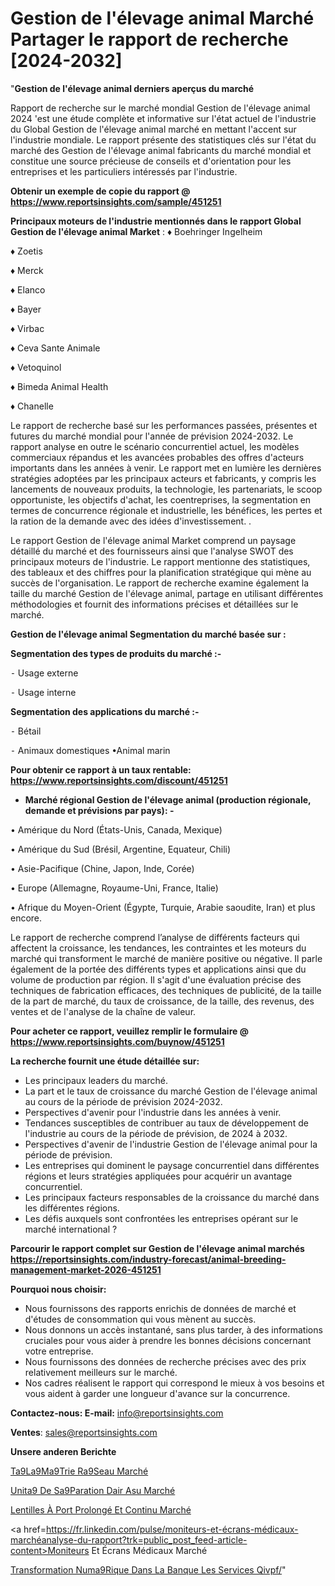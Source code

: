 # Gestion de l'élevage animal Marché Partager le rapport de recherche [2024-2032]

"<strong>Gestion de l'élevage animal derniers aperçus du marché</strong>

Rapport de recherche sur le marché mondial Gestion de l'élevage animal 2024 'est une étude complète et informative sur l'état actuel de l'industrie du Global Gestion de l'élevage animal marché en mettant l'accent sur l'industrie mondiale. Le rapport présente des statistiques clés sur l'état du marché des Gestion de l'élevage animal fabricants du marché mondial et constitue une source précieuse de conseils et d'orientation pour les entreprises et les particuliers intéressés par l'industrie.

<strong>Obtenir un exemple de copie du rapport @ <a href=https://www.reportsinsights.com/sample/451251>https://www.reportsinsights.com/sample/451251</a></strong>

<strong>Principaux moteurs de l'industrie mentionnés dans le rapport Global Gestion de l'élevage animal Market</strong> :
♦ Boehringer Ingelheim

♦ Zoetis

♦ Merck

♦ Elanco

♦ Bayer

♦ Virbac

♦ Ceva Sante Animale

♦ Vetoquinol

♦ Bimeda Animal Health

♦ Chanelle

Le rapport de recherche basé sur les performances passées, présentes et futures du marché mondial pour l'année de prévision 2024-2032. Le rapport analyse en outre le scénario concurrentiel actuel, les modèles commerciaux répandus et les avancées probables des offres d'acteurs importants dans les années à venir. Le rapport met en lumière les dernières stratégies adoptées par les principaux acteurs et fabricants, y compris les lancements de nouveaux produits, la technologie, les partenariats, le scoop opportuniste, les objectifs d'achat, les coentreprises, la segmentation en termes de concurrence régionale et industrielle, les bénéfices, les pertes et la ration de la demande avec des idées d'investissement. .

Le rapport Gestion de l'élevage animal Market comprend un paysage détaillé du marché et des fournisseurs ainsi que l'analyse SWOT des principaux moteurs de l'industrie. Le rapport mentionne des statistiques, des tableaux et des chiffres pour la planification stratégique qui mène au succès de l'organisation. Le rapport de recherche examine également la taille du marché Gestion de l'élevage animal, partage en utilisant différentes méthodologies et fournit des informations précises et détaillées sur le marché.

<strong>Gestion de l'élevage animal Segmentation du marché basée sur :</strong>

<strong>Segmentation des types de produits du marché :-</strong>

⁃ Usage externe

⁃ Usage interne

<strong>Segmentation des applications du marché :-</strong>

⁃ Bétail

⁃ Animaux domestiques
•Animal marin

<strong>Pour obtenir ce rapport à un taux rentable: <a href=https://www.reportsinsights.com/discount/451251>https://www.reportsinsights.com/discount/451251</a></strong>
<ul>
  <li><strong>Marché régional Gestion de l'élevage animal (production régionale, demande et prévisions par pays): -</strong></li>
</ul>
• Amérique du Nord (États-Unis, Canada, Mexique)

• Amérique du Sud (Brésil, Argentine, Equateur, Chili)

• Asie-Pacifique (Chine, Japon, Inde, Corée)

• Europe (Allemagne, Royaume-Uni, France, Italie)

• Afrique du Moyen-Orient (Égypte, Turquie, Arabie saoudite, Iran) et plus encore.

Le rapport de recherche comprend l’analyse de différents facteurs qui affectent la croissance, les tendances, les contraintes et les moteurs du marché qui transforment le marché de manière positive ou négative. Il parle également de la portée des différents types et applications ainsi que du volume de production par région. Il s'agit d'une évaluation précise des techniques de fabrication efficaces, des techniques de publicité, de la taille de la part de marché, du taux de croissance, de la taille, des revenus, des ventes et de l'analyse de la chaîne de valeur.

<strong>Pour acheter ce rapport, veuillez remplir le formulaire @   <a href=https://www.reportsinsights.com/buynow/451251>https://www.reportsinsights.com/buynow/451251</a></strong>

<strong>La recherche fournit une étude détaillée sur:</strong>
<ul>
  <li>Les principaux leaders du marché.</li>
  <li>La part et le taux de croissance du marché Gestion de l'élevage animal au cours de la période de prévision 2024-2032.</li>
  <li>Perspectives d'avenir pour l'industrie dans les années à venir.</li>
  <li>Tendances susceptibles de contribuer au taux de développement de l'industrie au cours de la période de prévision, de 2024 à 2032.</li>
  <li>Perspectives d'avenir de l'industrie Gestion de l'élevage animal pour la période de prévision.</li>
  <li>Les entreprises qui dominent le paysage concurrentiel dans différentes régions et leurs stratégies appliquées pour acquérir un avantage concurrentiel.</li>
  <li>Les principaux facteurs responsables de la croissance du marché dans les différentes régions.</li>
  <li>Les défis auxquels sont confrontées les entreprises opérant sur le marché international ?</li>
</ul>

<strong>Parcourir le rapport complet sur Gestion de l'élevage animal marchés <a href=https://reportsinsights.com/industry-forecast/animal-breeding-management-market-2026-451251>https://reportsinsights.com/industry-forecast/animal-breeding-management-market-2026-451251</a></strong>

<strong>Pourquoi nous choisir:</strong>
<ul>
  <li>Nous fournissons des rapports enrichis de données de marché et d'études de consommation qui vous mènent au succès.</li>
  <li>Nous donnons un accès instantané, sans plus tarder, à des informations cruciales pour vous aider à prendre les bonnes décisions concernant votre entreprise.</li>
  <li>Nous fournissons des données de recherche précises avec des prix relativement meilleurs sur le marché.</li>
  <li>Nos cadres réalisent le rapport qui correspond le mieux à vos besoins et vous aident à garder une longueur d'avance sur la concurrence.</li>
</ul>
<strong>Contactez-nous:
</strong><strong>E-mail:</strong> <a href=mailto:info@reportsinsights.com>info@reportsinsights.com</a>

<strong>Ventes</strong>: <a href=mailto:sales@reportsinsights.com>sales@reportsinsights.com</a>

<strong>Unsere anderen Berichte</strong>

<a href=https://www.linkedin.com/pulse/t%C3%A9l%C3%A9m%C3%A9trie-r%C3%A9seau-march%C3%A9-valorisation-2024-af6wf/>Ta9La9Ma9Trie Ra9Seau Marché</a>

<a href=https://www.linkedin.com/pulse/unit%C3%A9-de-s%C3%A9paration-dair-asu-march%C3%A9-2024-taille-7jqoc/>Unita9 De Sa9Paration Dair Asu Marché</a>

<a href=https://www.linkedin.com/pulse/lentilles-à-port-prolongé-et-continu-marché-analyse-domwc/>Lentilles À Port Prolongé Et Continu Marché</a>

<a href=https://fr.linkedin.com/pulse/moniteurs-et-écrans-médicaux-marchéanalyse-du-rapport?trk=public_post_feed-article-content>Moniteurs Et Écrans Médicaux Marché</a>

<a href=https://www.linkedin.com/pulse/transformation-num%C3%A9rique-dans-la-banque-les-services-qivpf/>Transformation Numa9Rique Dans La Banque Les Services Qivpf/</a>"
